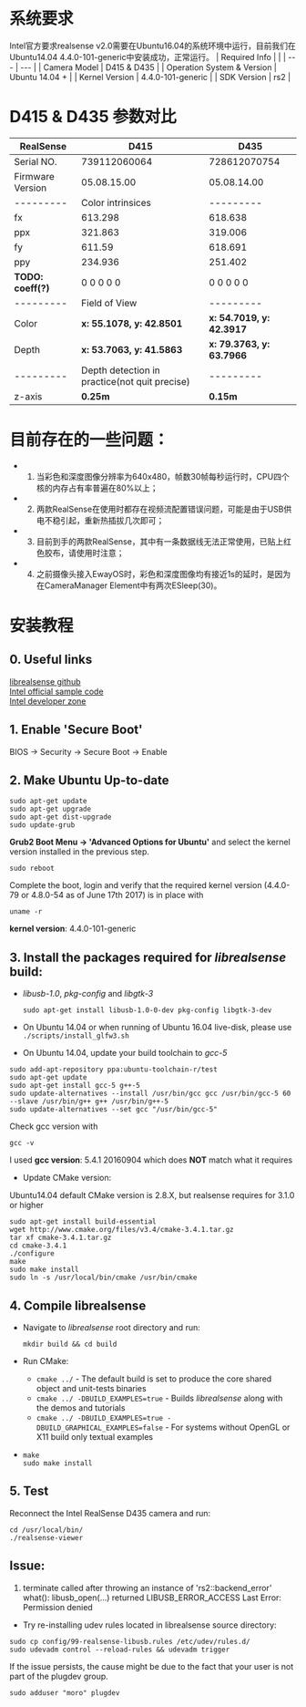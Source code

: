 # 系统要求
Intel官方要求realsense v2.0需要在Ubuntu16.04的系统环境中运行，目前我们在Ubuntu14.04 4.4.0-101-generic中安装成功，正常运行。
| Required Info |  |
| --- | --- |
| Camera Model | D415 & D435 |
| Operation System & Version | Ubuntu 14.04 + |
| Kernel Version | 4.4.0-101-generic |
| SDK Version | rs2 |

# D415 & D435 参数对比
| RealSense | D415 | D435 |
| --------- | --------- | --------- |
| Serial NO. | 739112060064 | 728612070754 |
| Firmware Version | 05.08.15.00 | 05.08.14.00 |
| --------- | Color intrinsices | --------- |
| fx | 613.298 | 618.638 |
| ppx | 321.863 | 319.006 |
| fy | 611.59 | 618.691 |
| ppy | 234.936 | 251.402 |
| **TODO: coeff(?)** | 0 0 0 0 0 | 0 0 0 0 0 |
| --------- | Field of View | --------- |
| Color | **x: 55.1078, y: 42.8501** | **x: 54.7019, y: 42.3917** |
| Depth | **x: 53.7063, y: 41.5863** | **x: 79.3763, y: 63.7966** |
| --------- | Depth detection in practice(not quit precise) | --------- |
| z-axis | **0.25m** | **0.15m** |

# 目前存在的一些问题：
- 1. 当彩色和深度图像分辨率为640x480，帧数30帧每秒运行时，CPU四个核的内存占有率普遍在80%以上；
- 2. 两款RealSense在使用时都存在视频流配置错误问题，可能是由于USB供电不稳引起，重新热插拔几次即可；
- 3. 目前到手的两款RealSense，其中有一条数据线无法正常使用，已贴上红色胶布，请使用时注意；
- 4. 之前摄像头接入EwayOS时，彩色和深度图像均有接近1s的延时，是因为在CameraManager Element中有两次ESleep(30)。

# 安装教程
## 0. Useful links
[librealsense github](https://github.com/IntelRealSense/librealsense/blob/development/doc/installation.md)  
[Intel official sample code](https://github.com/IntelRealSense/librealsense/wiki/API-How-To#get-first-realsense-device)  
[Intel developer zone](https://software.intel.com/en-us/articles/using-librealsense-and-opencv-to-stream-rgb-and-depth-data)  

## 1. Enable 'Secure Boot' 

BIOS -> Security -> Secure Boot -> Enable

## 2. Make Ubuntu Up-to-date

```shell
sudo apt-get update
sudo apt-get upgrade
sudo apt-get dist-upgrade
sudo update-grub
```

**Grub2 Boot Menu -> 'Advanced Options for Ubuntu'** and select the kernel version installed in the previous step.

```shell
sudo reboot
```

Complete the boot, login and verify that the required kernel version (4.4.0-79 or 4.8.0-54 as of June 17th 2017) is in place with
```shell
uname -r
```

**kernel version**: 4.4.0-101-generic

## 3. Install the packages required for *librealsense* build:

- *libusb-1.0*, *pkg-config* and *libgtk-3*

  ```shell
  sudo apt-get install libusb-1.0-0-dev pkg-config libgtk-3-dev
  ```

- On Ubuntu 14.04 or when running of Ubuntu 16.04 live-disk, please use `./scripts/install_glfw3.sh`

- On Ubuntu 14.04, update your build toolchain to *gcc-5*

```shell
sudo add-apt-repository ppa:ubuntu-toolchain-r/test
sudo apt-get update
sudo apt-get install gcc-5 g++-5
sudo update-alternatives --install /usr/bin/gcc gcc /usr/bin/gcc-5 60 --slave /usr/bin/g++ g++ /usr/bin/g++-5
sudo update-alternatives --set gcc "/usr/bin/gcc-5"
```

Check gcc version with 
```shell 
gcc -v
```
I used **gcc version**: 5.4.1 20160904 which does **NOT** match what it requires

- Update CMake version: 

Ubuntu14.04 default CMake version is 2.8.X, but realsense requires for 3.1.0 or higher

```shell
sudo apt-get install build-essential
wget http://www.cmake.org/files/v3.4/cmake-3.4.1.tar.gz
tar xf cmake-3.4.1.tar.gz
cd cmake-3.4.1
./configure
make
sudo make install
sudo ln -s /usr/local/bin/cmake /usr/bin/cmake
```

## 4. Compile librealsense
- Navigate to *librealsense* root directory and run: 

  ```shell
  mkdir build && cd build
  ```

- Run CMake:

  - `cmake ../` - The default build is set to produce the core shared object and unit-tests binaries
  - `cmake ../ -DBUILD_EXAMPLES=true` - Builds *librealsense* along with the demos and tutorials
  - `cmake ../ -DBUILD_EXAMPLES=true -DBUILD_GRAPHICAL_EXAMPLES=false` - For systems without OpenGL or X11 build only textual examples

- ```shell
  make
  sudo make install
  ```

## 5. Test
Reconnect the Intel RealSense D435 camera and run: 

```shell
cd /usr/local/bin/
./realsense-viewer
```

## Issue:
1. terminate called after throwing an instance of 'rs2::backend_error'
  what():  libusb_open(...) returned LIBUSB_ERROR_ACCESS Last Error: Permission denied
- Try re-installing udev rules located in librealsense source directory:   
```shell
sudo cp config/99-realsense-libusb.rules /etc/udev/rules.d/   
sudo udevadm control --reload-rules && udevadm trigger  
```

If the issue persists, the cause might be due to the fact that your user is not part of the plugdev group.
```shell
sudo adduser "moro" plugdev 
```
